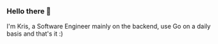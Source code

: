 ### Hello there 👋

I'm Kris, a Software Engineer mainly on the backend, use Go on a daily basis and that's it :)
